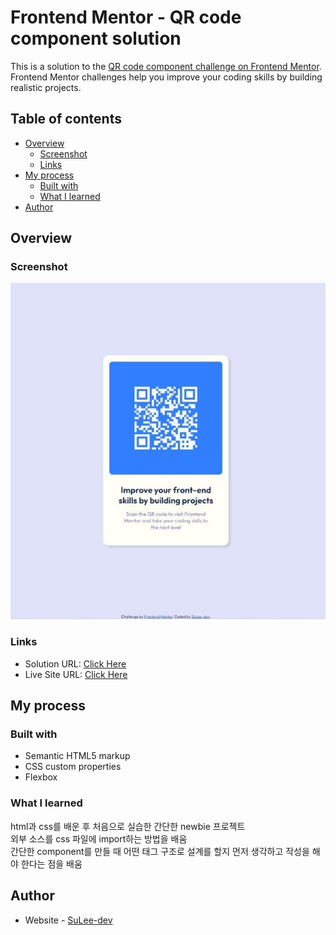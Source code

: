 # Frontend Mentor - QR code component solution

This is a solution to the [QR code component challenge on Frontend Mentor](https://www.frontendmentor.io/challenges/qr-code-component-iux_sIO_H). Frontend Mentor challenges help you improve your coding skills by building realistic projects.

## Table of contents

- [Overview](#overview)
  - [Screenshot](#screenshot)
  - [Links](#links)
- [My process](#my-process)
  - [Built with](#built-with)
  - [What I learned](#what-i-learned)
- [Author](#author)

## Overview

### Screenshot

![](images/screenshot.JPG)

### Links

- Solution URL: [Click Here](https://www.frontendmentor.io/solutions/qr-code-component-using-html-and-css-5A039wlzSi)
- Live Site URL: [Click Here](https://sulee-dev.github.io/QR-code-component/)

## My process

### Built with

- Semantic HTML5 markup
- CSS custom properties
- Flexbox

### What I learned

html과 css를 배운 후 처음으로 실습한 간단한 newbie 프로젝트<br>
외부 소스를 css 파일에 import하는 방법을 배움<br>
간단한 component를 만들 때 어떤 태그 구조로 설계를 할지 먼저 생각하고 작성을 해야 한다는 점을 배움<br>

## Author

- Website - [SuLee-dev](https://github.com/SuLee-dev/)
